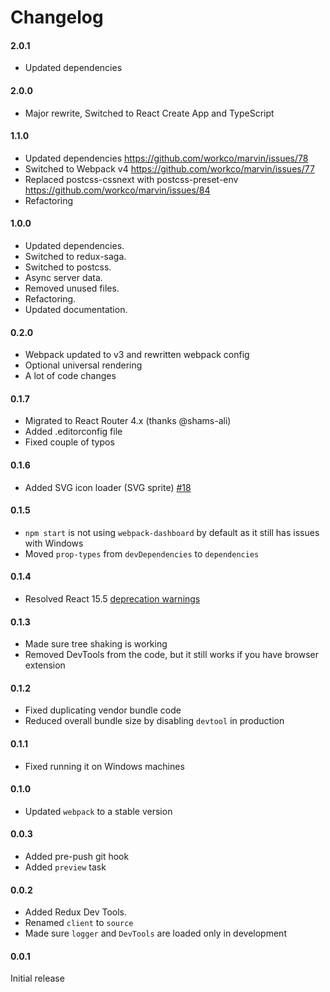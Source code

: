 # Changelog


#### 2.0.1

* Updated dependencies

#### 2.0.0

* Major rewrite, Switched to React Create App and TypeScript

#### 1.1.0

* Updated dependencies https://github.com/workco/marvin/issues/78
* Switched to Webpack v4 https://github.com/workco/marvin/issues/77
* Replaced postcss-cssnext with postcss-preset-env https://github.com/workco/marvin/issues/84
* Refactoring

#### 1.0.0

* Updated dependencies.
* Switched to redux-saga.
* Switched to postcss.
* Async server data.
* Removed unused files.
* Refactoring.
* Updated documentation.

#### 0.2.0

* Webpack updated to v3 and rewritten webpack config
* Optional universal rendering
* A lot of code changes

#### 0.1.7

* Migrated to React Router 4.x (thanks @shams-ali)
* Added .editorconfig file
* Fixed couple of typos

#### 0.1.6

* Added SVG icon loader (SVG sprite) [#18](https://github.com/workco/react-redux-webpack2-boilerplate/pull/18)

#### 0.1.5

* `npm start` is not using `webpack-dashboard` by default as it still has issues with Windows
* Moved `prop-types` from `devDependencies` to `dependencies`

#### 0.1.4

* Resolved React 15.5 [deprecation warnings](https://facebook.github.io/react/blog/2017/04/07/react-v15.5.0.html#new-deprecation-warnings)

#### 0.1.3

* Made sure tree shaking is working
* Removed DevTools from the code, but it still works if you have browser extension

#### 0.1.2

* Fixed duplicating vendor bundle code
* Reduced overall bundle size by disabling `devtool` in production

#### 0.1.1

* Fixed running it on Windows machines

#### 0.1.0

* Updated `webpack` to a stable version

#### 0.0.3

* Added pre-push git hook
* Added `preview` task

#### 0.0.2

* Added Redux Dev Tools.
* Renamed `client` to `source`
* Made sure `logger` and `DevTools` are loaded only in development

#### 0.0.1

Initial release
